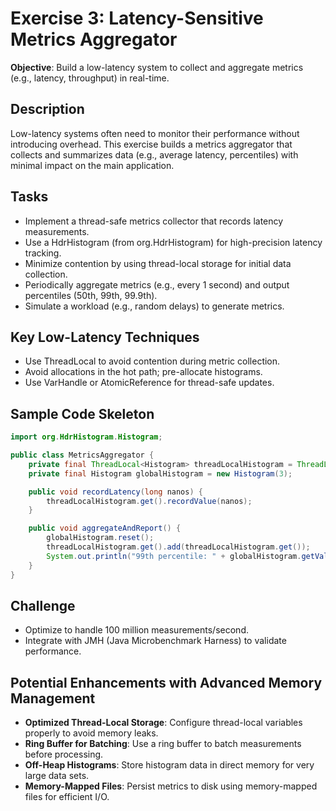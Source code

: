 # Exercise 3: Latency-Sensitive Metrics Aggregator

**Objective**: Build a low-latency system to collect and aggregate metrics (e.g., latency, throughput) in real-time.

## Description
Low-latency systems often need to monitor their performance without introducing overhead. This exercise builds a metrics aggregator that collects and summarizes data (e.g., average latency, percentiles) with minimal impact on the main application.

## Tasks
- Implement a thread-safe metrics collector that records latency measurements.
- Use a HdrHistogram (from org.HdrHistogram) for high-precision latency tracking.
- Minimize contention by using thread-local storage for initial data collection.
- Periodically aggregate metrics (e.g., every 1 second) and output percentiles (50th, 99th, 99.9th).
- Simulate a workload (e.g., random delays) to generate metrics.

## Key Low-Latency Techniques
- Use ThreadLocal to avoid contention during metric collection.
- Avoid allocations in the hot path; pre-allocate histograms.
- Use VarHandle or AtomicReference for thread-safe updates.

## Sample Code Skeleton
```java
import org.HdrHistogram.Histogram;

public class MetricsAggregator {
    private final ThreadLocal<Histogram> threadLocalHistogram = ThreadLocal.withInitial(() -> new Histogram(3));
    private final Histogram globalHistogram = new Histogram(3);

    public void recordLatency(long nanos) {
        threadLocalHistogram.get().recordValue(nanos);
    }

    public void aggregateAndReport() {
        globalHistogram.reset();
        threadLocalHistogram.get().add(threadLocalHistogram.get());
        System.out.println("99th percentile: " + globalHistogram.getValueAtPercentile(99.0) + " ns");
    }
}
```

## Challenge
- Optimize to handle 100 million measurements/second.
- Integrate with JMH (Java Microbenchmark Harness) to validate performance.

## Potential Enhancements with Advanced Memory Management
- **Optimized Thread-Local Storage**: Configure thread-local variables properly to avoid memory leaks.
- **Ring Buffer for Batching**: Use a ring buffer to batch measurements before processing.
- **Off-Heap Histograms**: Store histogram data in direct memory for very large data sets.
- **Memory-Mapped Files**: Persist metrics to disk using memory-mapped files for efficient I/O. 